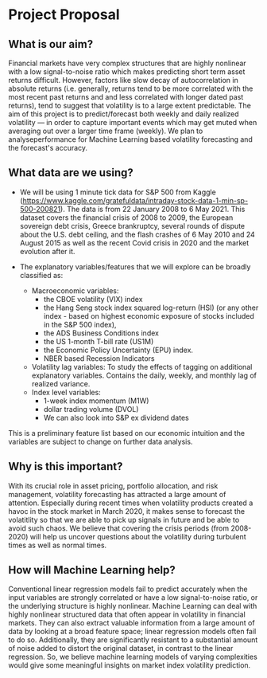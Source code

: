 
# Project Proposal

## What is our aim?
Financial markets have very complex structures that are highly nonlinear with a low signal-to-noise ratio which makes predicting short term asset returns difficult. However, factors like slow decay of autocorrelation in absolute returns (i.e. generally, returns tend to be more correlated with the most recent past returns and and less correlated with longer dated past returns), tend to suggest that volatility is to a large extent predictable. The aim of this project is to predict/forecast both weekly and daily realized volatility — in order to capture important events which may get muted when averaging out over a larger time frame (weekly). We plan to analyseperformance for Machine Learning based volatility forecasting and the forecast's accuracy.

## What data are we using?
- We will be using 1 minute tick data for S&P 500 from Kaggle (https://www.kaggle.com/gratefuldata/intraday-stock-data-1-min-sp-500-200821). The data is from 22 January 2008 to 6 May 2021. This dataset covers the financial crisis of 2008 to 2009, the European sovereign debt crisis, Greece brankruptcy, several rounds of dispute about the U.S. debt ceiling, and the flash crashes of 6 May 2010 and 24 August 2015 as well as the recent Covid crisis in 2020 and the market evolution after it.

- The explanatory variables/features that we will explore can be broadly classified as:
  - Macroeconomic variables: 
    - the CBOE volatility (VIX) index
    - the Hang Seng stock index squared log-return (HSI) (or any other index - based on highest economic exposure of stocks included in the S&P 500 index), 
    - the ADS Business Conditions index
    - the US 1-month T-bill rate (US1M)
    - the Economic Policy Uncertainty (EPU) index. 
    - NBER based Recession Indicators
  - Volatility lag variables: To study the effects of tagging on additional explanatory variables. Contains the daily, weekly, and monthly lag of realized variance. 
  - Index level variables: 
    - 1-week index momentum (M1W)
    - dollar trading volume (DVOL)
    - We can also look into S&P ex dividend dates

This is a preliminary feature list based on our economic intuition and the variables are subject to change on further data analysis.
 
## Why is this important?
With its crucial role in asset pricing, portfolio allocation, and risk management, volatility forecasting has attracted a large amount of attention. Especially during recent times when volatility products created a havoc in the stock market in March 2020, it makes sense to forecast the volatitlity so that we are able to pick up signals in future and be able to avoid such chaos. We believe that covering the crisis periods (from 2008-2020) will help us uncover questions about the volatility during turbulent times as well as normal times.

## How will Machine Learning help?
Conventional linear regression models fail to predict accurately when the input variables are strongly correlated or have a low signal-to-noise ratio, or the underlying structure is highly nonlinear. Machine Learning can deal with highly nonlinear structured data that often appear in volatility in financial markets. They can also extract valuable information from a large amount of data by looking at a broad feature space; linear regression models often fail to do so. Additionally, they are significantly resistant to a substantial amount of noise added to distort the original dataset, in contrast to the linear regression. So, we believe machine learning models of varying complexities would give some meaningful insights on market index volatility prediction.
